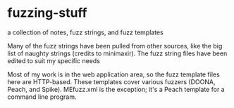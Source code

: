 # fuzzing-stuff
a collection of notes, fuzz strings, and fuzz templates

Many of the fuzz strings have been pulled from other sources, like the big list of naughty strings (credits to minimaxir).  The fuzz string files have been edited to suit my specific needs

Most of my work is in the web application area, so the fuzz template files here are HTTP-based.  These templates cover various fuzzers (DOONA, Peach, and Spike).  MEfuzz.xml is the exception; it's a Peach template for a command line program.

